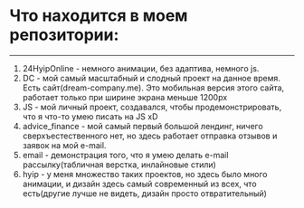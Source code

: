 # Что находится в моем репозитории:
***
1. 24HyipOnline - немного анимации, без адаптива, немного js.
2. DC - мой самый масштабный и слодный проект на данное время. Eсть сайт(dream-company.me). Это мобильная версия этого сайта, работает только при ширине экрана меньше 1200px
3. JS - мой личный проект, создавался, чтобы продемонстрировать, что я что-то умею писать на JS xD
4. advice_finance - мой самый первый большой лендинг, ничего сверхъестественного нет, но здесь работает отправка отзывов и заявок на мой e-mail.
5. email - демонстрация того, что я умею делать e-mail рассылку(табличная верстка, инлайновые стили)
6. hyip - у меня множество таких проектов, но здесь было много анимации, и дизайн здесь самый современный из всех, что есть(другие лучше не видеть, дизайн просто отвратительный)
